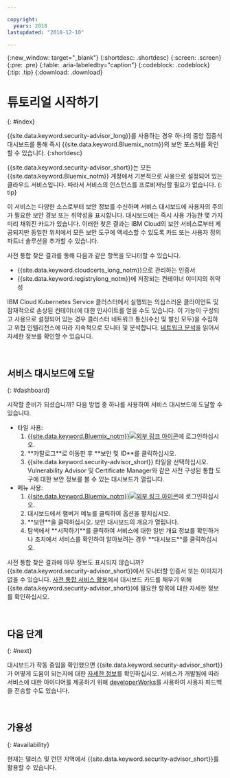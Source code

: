 ```yaml
---

copyright:
  years: 2018
lastupdated: "2018-12-10"

---
```


{:new_window: target="_blank"}
{:shortdesc: .shortdesc}
{:screen: .screen}
{:pre: .pre}
{:table: .aria-labeledby="caption"}
{:codeblock: .codeblock}
{:tip: .tip}
{:download: .download}

# 튜토리얼 시작하기
{: #index}

{{site.data.keyword.security-advisor_long}}를 사용하는 경우 하나의 중앙 집중식 대시보드를 통해 즉시 {{site.data.keyword.Bluemix_notm}}의 보안 포스처를 확인할 수 있습니다.
{:shortdesc}

{{site.data.keyword.security-advisor_short}}는 모든 {{site.data.keyword.Bluemix_notm}} 계정에서 기본적으로 사용으로 설정되어 있는 클라우드 서비스입니다. 따라서 서비스의 인스턴스를 프로비저닝할 필요가 없습니다.
{: tip}

이 서비스는 다양한 소스로부터 보안 정보를 수신하며 서비스 대시보드에 사용자의 주의가 필요한 보안 경보 또는 취약성을 표시합니다. 대시보드에는 즉시 사용 가능한 몇 가지 미리 채워진 카드가 있습니다. 이러한 찾은 결과는 IBM Cloud의 보안 서비스로부터 제공되지만 동일한 위치에서 모든 보안 도구에 액세스할 수 있도록 카드 또는 사용자 정의 파트너 솔루션을 추가할 수 있습니다.

사전 통합 찾은 결과를 통해 다음과 같은 항목을 모니터할 수 있습니다.

- {{site.data.keyword.cloudcerts_long_notm}}으로 관리하는 인증서
- {{site.data.keyword.registrylong_notm}}에 저장되는 컨테이너 이미지의 취약성

IBM Cloud Kubernetes Service 클러스터에서 실행되는 의심스러운 클라이언트 및 잠재적으로 손상된 컨테이너에 대한 인사이트를 얻을 수도 있습니다. 이 기능이 구성되고 사용으로 설정되어 있는 경우 클러스터 네트워크 통신(수신 및 발신 모두)을 수집하고 위협 인텔리전스에 따라 지속적으로 모니터 및 분석합니다. [네트워크 분석](network-analytics.html)을 읽어서 자세한 정보를 확인할 수 있습니다.

</br>

## 서비스 대시보드에 도달
{: #dashboard}

시작할 준비가 되셨습니까? 다음 방법 중 하나를 사용하여 서비스 대시보드에 도달할 수 있습니다.

<ul>
  <li>타일 사용:
    <ol>
      <li><a href="https://console.cloud.ibm.com/catalog/" target="_blank">{{site.data.keyword.Bluemix_notm}}<img src="../../icons/launch-glyph.svg" alt="외부 링크 아이콘"></a>에 로그인하십시오.</li>
      <li>**카탈로그**로 이동한 후 **보안 및 ID**를 클릭하십시오.</li>
      <li>{{site.data.keyword.security-advisor_short}} 타일을 선택하십시오. Vulnerability Advisor 및 Certificate Manager와 같은 사전 구성된 통합 도구에 대한 보안 정보를 볼 수 있는 대시보드가 열립니다.</li>
    </ol>
  </li>
  <li>메뉴 사용:
    <ol>
      <li><a href="https://console.cloud.ibm.com" target="_blank">{{site.data.keyword.Bluemix_notm}}<img src="../../icons/launch-glyph.svg" alt="외부 링크 아이콘"></a>에 로그인하십시오.</li>
      <li>대시보드에서 햄버거 메뉴를 클릭하여 옵션을 펼치십시오.</li>
      <li>**보안**을 클릭하십시오. 보안 대시보드의 개요가 열립니다.</li>
      <li>탐색에서 **시작하기**를 클릭하여 서비스에 대한 일반 개요 정보를 확인하거나 조치에서 서비스를 확인하여 알아보려는 경우 **대시보드**를 클릭하십시오.</li>
    </ol>
  </li>
</ul>

사전 통합 찾은 결과에 아무 정보도 표시되지 않습니까? {{site.data.keyword.security-advisor_short}}에서 모니터할 인증서 또는 이미지가 없을 수 있습니다. [사전 통합 서비스 활용](setup.html)에서 대시보드 카드를 채우기 위해 {{site.data.keyword.security-advisor_short}}에 필요한 항목에 대한 자세한 정보를 확인하십시오.

</br>

## 다음 단계
{: #next}

대시보드가 작동 중임을 확인했으면 {{site.data.keyword.security-advisor_short}}가 어떻게 도움이 되는지에 대한 [자세한 정보](about.html)를 확인하십시오. 서비스가 개발됨에 따라 서비스에 대한 아이디어를 제공하기 위해 [developerWorks](ts_index.html)를 사용하여 사용자 피드백을 전송할 수도 있습니다.

</br>

## 가용성
{: #availability}

현재는 댈러스 및 런던 지역에서 {{site.data.keyword.security-advisor_short}}를 활용할 수 있습니다.
